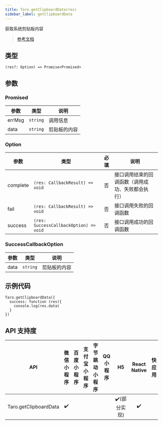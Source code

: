 ```yaml
---
title: Taro.getClipboardData(res)
sidebar_label: getClipboardData
---
```


获取系统剪贴板内容

> [参考文档](https://developers.weixin.qq.com/miniprogram/dev/api/device/clipboard/wx.getClipboardData.html)

## 类型

```tsx
(res?: Option) => Promise<Promised>
```

## 参数

### Promised

| 参数 | 类型 | 说明 |
| --- | --- | --- |
| errMsg | `string` | 调用信息 |
| data | `string` | 剪贴板的内容 |

### Option

| 参数 | 类型 | 必填 | 说明 |
| --- | --- | :---: | --- |
| complete | `(res: CallbackResult) => void` | 否 | 接口调用结束的回调函数（调用成功、失败都会执行） |
| fail | `(res: CallbackResult) => void` | 否 | 接口调用失败的回调函数 |
| success | `(res: SuccessCallbackOption) => void` | 否 | 接口调用成功的回调函数 |

### SuccessCallbackOption

| 参数 | 类型 | 说明 |
| --- | --- | --- |
| data | `string` | 剪贴板的内容 |

## 示例代码

```tsx
Taro.getClipboardData({
  success: function (res){
    console.log(res.data)
  }
})
```

## API 支持度

| API | 微信小程序 | 百度小程序 | 支付宝小程序 | 字节跳动小程序 | QQ 小程序 | H5 | React Native | 快应用 |
| :---: | :---: | :---: | :---: | :---: | :---: | :---: | :---: | :---: |
| Taro.getClipboardData | ✔️ |  |  |  |  | ✔️(部分实现) | ✔️ |  |
